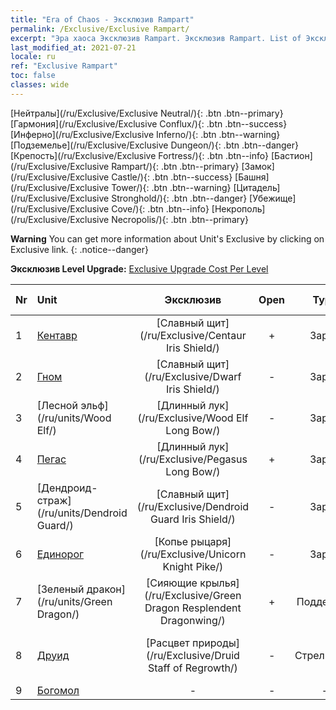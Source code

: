 ```yaml
---
title: "Era of Chaos - Эксклюзив Rampart"
permalink: /Exclusive/Exclusive Rampart/
excerpt: "Эра хаоса Эксклюзив Rampart. Эксклюзив Rampart. List of Эксклюзив Rampart in Era of Chaos"
last_modified_at: 2021-07-21
locale: ru
ref: "Exclusive Rampart"
toc: false
classes: wide
---
```

 [Нейтралы](/ru/Exclusive/Exclusive Neutral/){: .btn .btn--primary} [Гармония](/ru/Exclusive/Exclusive Conflux/){: .btn .btn--success} [Инферно](/ru/Exclusive/Exclusive Inferno/){: .btn .btn--warning} [Подземелье](/ru/Exclusive/Exclusive Dungeon/){: .btn .btn--danger} [Крепость](/ru/Exclusive/Exclusive Fortress/){: .btn .btn--info} [Бастион](/ru/Exclusive/Exclusive Rampart/){: .btn .btn--primary} [Замок](/ru/Exclusive/Exclusive Castle/){: .btn .btn--success} [Башня](/ru/Exclusive/Exclusive Tower/){: .btn .btn--warning} [Цитадель](/ru/Exclusive/Exclusive Stronghold/){: .btn .btn--danger} [Убежище](/ru/Exclusive/Exclusive Cove/){: .btn .btn--info} [Некрополь](/ru/Exclusive/Exclusive Necropolis/){: .btn .btn--primary} 

**Warning** You can get more information about Unit's Exclusive by clicking on Exclusive link. 
{: .notice--danger}

 **Эксклюзив Level Upgrade:** [Exclusive Upgrade Cost Per Level](/Exclusive/ExclusiveUpgradeCostPerLevel/)

  | Nr |         Unit        | Эксклюзив | Open  |    Type   |  Item to Rank UP      |  Облик   |
  |:---|:--------------------|:-------------:|:-----:|:---------:|:---------------------:|:-------:|
  | 1  | [Кентавр](/ru/units/Centaur/) | [Славный щит](/ru/Exclusive/Centaur Iris Shield/) | + | Заряд | [Жетон славного щита](/ItemsRU/con_913/) | - |
  | 2  | [Гном](/ru/units/Dwarf/) | [Славный щит](/ru/Exclusive/Dwarf Iris Shield/) | - | Заряд | [Жетон славного щита](/ItemsRU/con_913/) | - |
  | 3  | [Лесной эльф](/ru/units/Wood Elf/) | [Длинный лук](/ru/Exclusive/Wood Elf Long Bow/) | - | Заряд | [Жетон длинного лука](/ItemsRU/con_914/) | - |
  | 4  | [Пегас](/ru/units/Pegasus/) | [Длинный лук](/ru/Exclusive/Pegasus Long Bow/) | + | Заряд | [Жетон длинного лука](/ItemsRU/con_914/) | - |
  | 5  | [Дендроид-страж](/ru/units/Dendroid Guard/) | [Славный щит](/ru/Exclusive/Dendroid Guard Iris Shield/) | - | Заряд | [Жетон славного щита](/ItemsRU/con_913/) | - |
  | 6  | [Единорог](/ru/units/Unicorn/) | [Копье рыцаря](/ru/Exclusive/Unicorn Knight Pike/) | - | Заряд | [Жетон Копья рыцаря](/ItemsRU/con_916/) | - |
  | 7  | [Зеленый дракон](/ru/units/Green Dragon/) | [Сияющие крылья](/ru/Exclusive/Green Dragon Resplendent Dragonwing/) | + | Поддержка | [Жетон Сияющих крыльев](/ItemsRU/con_976/) | [Особый облик: Сияющие крылья](/ItemsRU/con_644/) |
  | 8  | [Друид](/ru/units/Druid/) | [Расцвет природы](/ru/Exclusive/Druid Staff of Regrowth/) | - | Стрелковый | [Жетон Расцвета природы](/ItemsRU/con_977/) | [Особый облик: Расцвет природы](/ItemsRU/con_645/) |
  | 9  | [Богомол](/ru/units/Mantis/) | - | - | - | none | none |

